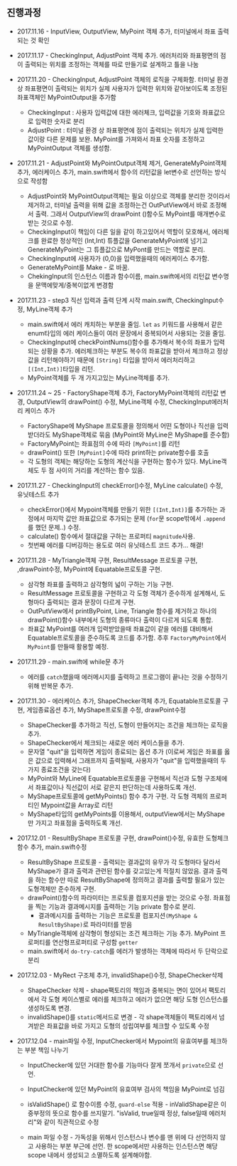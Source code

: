 ## 진행과정

- 2017.11.16 - InputView, OutputView, MyPoint 객체 추가, 터미널에서 좌표 출력되는 것 확인

- 2017.11.17 - CheckingInput, AdjustPoint 객체 추가. 에러처리와 좌표평면의 점이 출력되는 위치를 조정하는 객체를 따로 만들기로 설계하고 틀을 나눔

- 2017.11.20 - CheckingInput, AdjustPoint 객체의 로직을 구체화함. 터미널 환경 상 좌표평면이 출력되는 위치가 실제 사용자가 입력한 위치와 같아보이도록 조정된 좌표객체인 MyPointOutput을 추가함
    - CheckingInput : 사용자 입력값에 대한 에러체크, 입력값을 기호와 좌표값으로 입력한 숫자로 분리
    - AdjustPoint : 터미널 환경 상 좌표평면에 점이 출력되는 위치가 실제 입력한 값이랑 다른 문제를 보완. MyPoint를 가져와서 좌표 숫자를 조정하고 MyPointOutput 객체를 생성함.

- 2017.11.21 - AdjustPoint와 MyPointOutput객체 제거, GenerateMyPoint객체 추가, 에러케이스 추가, main.swift에서 함수의 리턴값을 let변수로 선언하는 방식으로 작성함
    - AdjustPoint와 MyPointOutput객체는 필요 이상으로 객체를 분리한 것이라서 제거하고, 터미널 출력을 위해 값을 조정하는건 OutPutView에서 바로 조정해서 출력. 그래서 OutputView의 drawPoint ()함수도 MyPoint를 매개변수로 받는 것으로 수정.
    - CheckingInput이 책임이 다른 일을 같이 하고있어서 역할이 모호해서, 에러체크를 완료한 정상적인 (Int,Int) 튜플값을 GenerateMyPoint에 넘기고 GenerateMyPoint는 그 튜플값으로 MyPont를 만드는 역할로 분리.
    - CheckingInput에 사용자가 (0,0)을 입력했을때의 에러케이스 추가함.
    - GenerateMyPoint를 Make - 로 바꿈.
    - ChekingInput의 인스턴스 이름과 함수이름, main.swift에서의 리턴값 변수명을 문맥에맞게/중복이없게 변경함

- 2017.11.23 - step3 직선 입력과 출력 단계 시작 main.swift, CheckingInput수정, MyLine객체 추가
    - main.swift에서 에러 캐치하는 부분을 줄임. `let` `as` 키워드를 사용해서 같은 enum타입의 에러 케이스들이 여러 문장에서 중복되어서 사용되는 것을 줄임.
    - CheckingInput에 checkPointNums()함수를 추가해서 복수의 좌표가 입력되는 상황을 추가. 에러체크하는 부분도 복수의 좌표값을 받아서 체크하고 정상값을 리턴해야하기 때문에 `[String]` 타입을 받아서 에러처리하고 `[(Int,Int)]`타입을 리턴.
    - MyPoint객체를 두 개 가지고있는 MyLine객체를 추가.

- 2017.11.24 ~ 25 - FactoryShape객체 추가, FactoryMyPoint객체의 리턴값 변경, OutputView의 drawPoint() 수정, MyLine객체 수정, CheckingInput에러처리 케이스 추가
    - FactoryShape에 MyShape 프로토콜을 정의해서 어떤 도형이나 직선을 입력받더라도 MyShape객체로 묶음 (MyPoint와 MyLine은 MyShape를 준수함)
    - FactoryMyPoint는 좌표점의 수에 따라 `[MyPoint]`를 리턴
    - drawPoint() 또한 `[MyPoint]`수에 따라 print하는 private함수를 호출
    - 각 도형의 객체는 해당하는 도형의 계산식을 구현하는 함수가 있다. MyLine객체도 두 점 사이의 거리를 계산하는 함수 있음.

- 2017.11.27 - CheckingInput의 checkError()수정, MyLine calculate() 수정, 유닛테스트 추가
    - checkError()에서 Mypoint객체를 만들기 위한 `[(Int,Int)]`를 추가하는 과정에서 마지막 값만 좌표값으로 추가되는 문제 (`for`문 scope밖에서 `.append`를 했던 문제..) 수정.
    - calculate() 함수에서 절대값을 구하는 프로퍼티 `magnitude`사용.
    - 첫번째 에러를 디버깅하는 용도로 여러 유닛테스트 코드 추가... 해결!

- 2017.11.28 - MyTriangle객체 구현, ResultMessage 프로토콜 구현, ,drawPoint수정, MyPoint에 Equatable프로토콜 구현.
  - 삼각형 좌표를 출력하고 삼각형의 넓이 구하는 기능 구현.
  - ResultMessage 프로토콜을 구현하고 각 도형 객체가 준수하게 설계해서, 도형마다 출력되는 결과 문장이 다르게 구현.
  - OutPutView에서 printByPoint, Line, Triangle 함수를 제거하고 하나의 drawPoint()함수 내부에서 도형의 종류마다 출력이 다르게 되도록 통합.
  - 좌표값 MyPoint를 여러개 입력받았을때 좌표값이 같을 에러를 대비해서 Equatable프로토콜을 준수하도록 코드를 추가함. 추후 `FactoryMyPoint`에서 `MyPoint`를 만들때 활용할 예정.

- 2017.11.29 - main.swift에 while문 추가
  - 에러를 `catch`했을때 에러메시지를 출력하고 프로그램이 끝나는 것을 수정하기위해 반복문 추가.

- 2017.11.30 - 에러케이스 추가, ShapeChecker객체 추가, Equatable프로토콜 구현, 게임종료옵션 추가, MyShape프로토콜 수정, drawPoint수정
    - ShapeChecker를 추가하고 직선, 도형이 만들어지는 조건을 체크하는 로직을 추가.
    - ShapeChecker에서 체크되는 새로운 에러 케이스들을 추가.
    - 문자열 "quit"을 입력하면 게임이 종료되는 옵션 추가 (이로써 게임은 좌표를 옳은 값으로 입력해서 그래프까지 출력될때, 사용자가 "quit"을 입력했을때의 두 가지 종료조건을 갖는다)
    - MyPoint와 MyLine에 Equatable프로토콜을 구현해서 직선과 도형 구조체에서 좌표값이나 직선값이 서로 같은지 판단하는데 사용하도록 개선.
    - MyShape프로토콜에 getMyPoints() 함수 추가 구현. 각 도형 객체의 프로퍼티인 Mypoint값을 Array로 리턴
    - MyShape타입의 getMyPoints를 이용해서, outputView에서는 MyShape만 가지고 좌표점을 출력하도록 개선.  

- 2017.12.01 - ResultByShape 프로토콜 구현, drawPoint()수정, 유효한 도형체크 함수 추가, main.swift수정
    - ResultByShape 프로토콜 - 출력되는 결과값의 유무가 각 도형마다 달라서 MyShape가 결과 출력과 관련된 함수를 갖고있는게 적절치 않았음. 결과 출력을 하는 함수만 따로 ResultByShape에 정의하고 결과를 출력할 필요가 있는 도형객체만 준수하게 구현.
    - drawPoint()함수의 파라미터는 프로토콜 컴포지션을 받는 것으로 수정. 좌표점을 찍는 기능과 결과메시지를 출력하는 기능 private 함수로 분리. 
        - 결과메시지를 출력하는 기능은 프로토콜 컴포지션`(MyShape & ResultByShape)`로 파라미터를 받음 
    - MyTriangle객체에 삼각형이 형성되는 조건 체크하는 기능 추가. MyPoint 프로퍼티를 연산형프로퍼티로 구성함 `getter`
    - main.swift에서 `do-try-catch`를 에러가 발생하는 객체에 따라서 두 단락으로 분리

- 2017.12.03 - MyRect 구조체 추가, invalidShape()수정, ShapeChecker삭제
    - ShapeChecker 삭제 - shape팩토리의 책임과 중복되는 면이 있어서 팩토리에서 각 도형 케이스별로 에러를 체크하고 에러가 없으면 해당 도형 인스턴스를 생성하도록 변경. 
    - invalidShape()를 `static`메서드로 변경 - 각 shape객체들이 팩토리에서 넘겨받은 좌표값을 바로 가지고 도형의 성립여부를 체크할 수 있도록 수정

- 2017.12.04 - main파일 수정, InputChecker에서 Mypoint의 유효여부를 체크하는 부분 책임 나누기

    - InputChecker에 있던 거대한 함수를 기능마다 잘게 쪼개서 `private`으로 선언.
    - InputChecker에 있던 MyPoint의 유효여부 검사의 책임을 MyPoint로 넘김
    - isValidShape() 로 함수이름 수정, `guard-else` 적용 - inValidShape같은 이중부정의 뜻으로 함수를 쓰지말기. "isValid, true일때 정상, false일때 에러처리"와 같이 직관적으로 수정


    - main 파일 수정 - 가독성을 위해서 인스턴스나 변수를 맨 위에 다 선언하지 않고 사용하는 부분 부근에 선언. 한  scope에서만 사용하는 인스턴스면 해당 scope 내에서 생성되고 소멸하도록 설계해야함.

